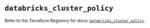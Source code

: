 # `databricks_cluster_policy`

Refer to the Terraform Registory for docs: [`databricks_cluster_policy`](https://www.terraform.io/docs/providers/databricks/r/cluster_policy).
